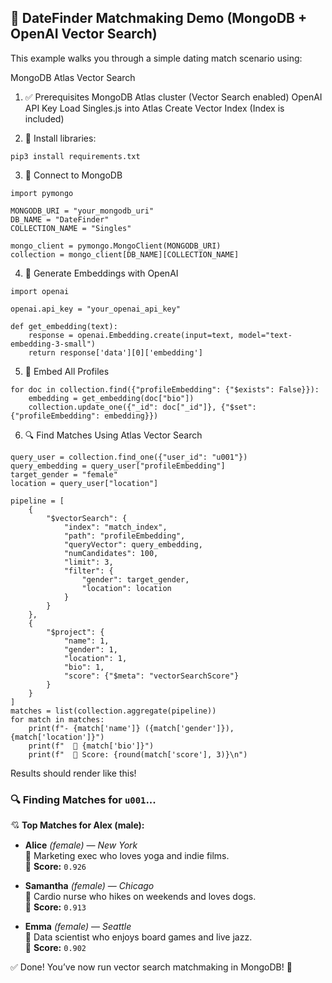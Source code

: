 ## 💖 DateFinder Matchmaking Demo (MongoDB + OpenAI Vector Search)
This example walks you through a simple dating match scenario using:

MongoDB Atlas Vector Search

1. ✅ Prerequisites
MongoDB Atlas cluster (Vector Search enabled)
OpenAI API Key
Load Singles.js into Atlas
Create Vector Index (Index is included)

2. 🔧 Install libraries:
```
pip3 install requirements.txt 
```
3. 🔗 Connect to MongoDB
```
import pymongo

MONGODB_URI = "your_mongodb_uri"
DB_NAME = "DateFinder"
COLLECTION_NAME = "Singles"

mongo_client = pymongo.MongoClient(MONGODB_URI)
collection = mongo_client[DB_NAME][COLLECTION_NAME]
```
4. 🤖 Generate Embeddings with OpenAI
```
import openai

openai.api_key = "your_openai_api_key"

def get_embedding(text):
    response = openai.Embedding.create(input=text, model="text-embedding-3-small")
    return response['data'][0]['embedding']
```
5. 🧠 Embed All Profiles
```
for doc in collection.find({"profileEmbedding": {"$exists": False}}):
    embedding = get_embedding(doc["bio"])
    collection.update_one({"_id": doc["_id"]}, {"$set": {"profileEmbedding": embedding}})
```

6. 🔍 Find Matches Using Atlas Vector Search

```
query_user = collection.find_one({"user_id": "u001"})
query_embedding = query_user["profileEmbedding"]
target_gender = "female"
location = query_user["location"]

pipeline = [
    {
        "$vectorSearch": {
            "index": "match_index",
            "path": "profileEmbedding",
            "queryVector": query_embedding,
            "numCandidates": 100,
            "limit": 3,
            "filter": {
                "gender": target_gender,
                "location": location
            }
        }
    },
    {
        "$project": {
            "name": 1,
            "gender": 1,
            "location": 1,
            "bio": 1,
            "score": {"$meta": "vectorSearchScore"}
        }
    }
]
matches = list(collection.aggregate(pipeline))
for match in matches:
    print(f"- {match['name']} ({match['gender']}), {match['location']}")
    print(f"  📖 {match['bio']}")
    print(f"  🔢 Score: {round(match['score'], 3)}\n")
```
Results should render like this!

### 🔍 Finding Matches for `u001`...

💘 **Top Matches for Alex (male):**

- **Alice** *(female)* — *New York*  
  📖 Marketing exec who loves yoga and indie films.  
  🔢 **Score:** `0.926`

- **Samantha** *(female)* — *Chicago*  
  📖 Cardio nurse who hikes on weekends and loves dogs.  
  🔢 **Score:** `0.913`

- **Emma** *(female)* — *Seattle*  
  📖 Data scientist who enjoys board games and live jazz.  
  🔢 **Score:** `0.902`

    
    
✅ Done!
You’ve now run vector search matchmaking in MongoDB! 🎉

